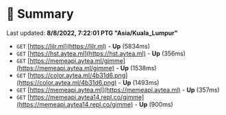# 📖 Summary
Last updated: **8/8/2022, 7:22:01 PTG "Asia/Kuala_Lumpur"**

- `GET` [https://lilr.ml](https://lilr.ml) - **Up** (5834ms)
- `GET` [https://hst.aytea.ml](https://hst.aytea.ml) - **Up** (356ms)
- `GET` [https://memeapi.aytea.ml/gimme](https://memeapi.aytea.ml/gimme) - **Up** (1538ms)
- `GET` [https://color.aytea.ml/4b31d6.png](https://color.aytea.ml/4b31d6.png) - **Up** (1493ms)
- `GET` [https://memeapi.aytea.ml](https://memeapi.aytea.ml) - **Up** (357ms)
- `GET` [https://memeapi.aytea14.repl.co/gimme](https://memeapi.aytea14.repl.co/gimme) - **Up** (900ms)
